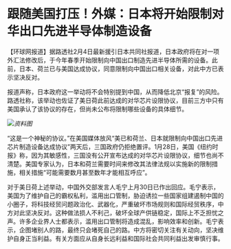 # 跟随美国打压！外媒：日本将开始限制对华出口先进半导体制造设备

【环球网报道】据路透社2月4日最新援引日本共同社报道，日本政府将在对一项外汇法修改后，于今年春季开始限制向中国出口制造先进半导体所需的设备。此前，日本、荷兰已与美国达成协议，同意限制向中国出口相关设备，对此中方已表示坚决反对。

报道声称，日本政府这一举动将不会特别提到中国，从而降低北京“报复”的风险。路透社称，该举动也佐证了美日荷此前达成的对华芯片设限协议，目前三方中只有美国承认了该协议的存在，但尚未公布将限制哪些设备的具体细节。

![](https://inews.gtimg.com/newsapp_bt/0/15643894615/1000)_资料图_

“这是一个神秘的协议。”在美国媒体放风“美已和荷兰、日本就限制向中国出口先进芯片制造设备达成协议”两天后，三国政府仍拒绝置评。1月28日，美国《纽约时报》称，因为其敏感性，三国没有公开宣布达成的对华芯片设限协议，细节也尚不清楚。美国专家认为，日本和荷兰需要时间来修改其法律法规以实施新的限制措施，相关措施“可能需要数月甚至数年才能相互呼应”。

对于美日荷上述举动，中国外交部发言人毛宁上月30日已作出回应。毛宁表示，美国为了维护自己的霸权私利，滥用出口管制，胁迫诱拉一些国家组建遏制中国的小圈子，将科技经贸问题政治化、武器化，严重破坏市场规则和国际经贸秩序，中方对此坚决反对。这种做法损人不利己，破坏全球产供链稳定，国际上不乏担忧之声。许多企业界人士都表示，滥用出口管制将造成混乱，影响效率和创新。毛宁表示，企图堵别人的路，最终只会堵死自己的路。中方将密切关注有关动向，坚决维护自身正当利益。有关方面应从自身长远利益和国际社会共同利益出发审慎行事。

